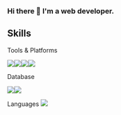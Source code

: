 ### Hi there 👋 I'm a web developer.


## Skills

Tools & Platforms

<img src="https://img.shields.io/badge/Github-181717?style=flat-square&logo=Github&logoColor=white"/><img src="https://img.shields.io/badge/Spring Boot-6DB33F?style=flat-square&logo=SpringBoot&logoColor=white"/><img src="https://img.shields.io/badge/Hibernate-59666C?style=flat-square&logo=Hibernate&logoColor=white"/><img src="https://img.shields.io/badge/Amazon EC2-FF9900?style=flat-square&logo=AmazonEC2&logoColor=white"/>

Database

<img src="https://img.shields.io/badge/Firebase-FFCA28?style=flat-square&logo=Firebase&logoColor=white"/><img src="https://img.shields.io/badge/MySQL-4479A1?style=flat-square&logo=MySQL&logoColor=white"/>

Languages
<img src="https://img.shields.io/badge/Github-59666C?style=flat-square&logo=Github&logoColor=white"/>


<!--
**yujin9747/yujin9747** is a ✨ _special_ ✨ repository because its `README.md` (this file) appears on your GitHub profile.

Here are some ideas to get you started:

- 🔭 I’m currently working on ...
- 🌱 I’m currently learning ...
- 👯 I’m looking to collaborate on ...
- 🤔 I’m looking for help with ...
- 💬 Ask me about ...
- 📫 How to reach me: ...
- 😄 Pronouns: ...
- ⚡ Fun fact: ...
-->
